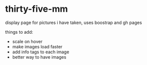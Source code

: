 # thirty-five-mm
display page for pictures i have taken, uses boostrap and gh pages

things to add:
- scale on hover
- make images load faster 
- add info tags to each image
- better way to have images

